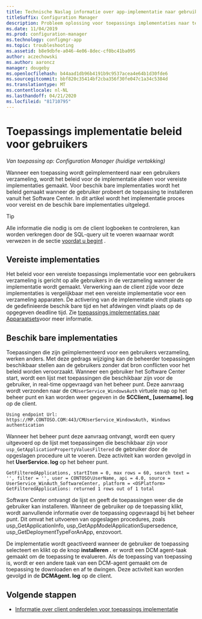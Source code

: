 ```yaml
---
title: Technische Naslag informatie over app-implementatie naar gebruikers
titleSuffix: Configuration Manager
description: Probleem oplossing voor toepassings implementaties naar technische Naslag informatie voor gebruikers over Configuration Manager.
ms.date: 11/04/2019
ms.prod: configuration-manager
ms.technology: configmgr-app
ms.topic: troubleshooting
ms.assetid: b8e9dbfe-a046-4e06-8dec-cf0bc41ba095
author: aczechowski
ms.author: aaroncz
manager: dougeby
ms.openlocfilehash: b44aad1db96b4191b9c9537acea4e64b1d30fde6
ms.sourcegitcommit: bbf820c35414bf2cba356f30fe047c1a34c5384d
ms.translationtype: MT
ms.contentlocale: nl-NL
ms.lasthandoff: 04/21/2020
ms.locfileid: "81710795"
---
```

# <a name="application-deployment-policy-for-users"></a>Toepassings implementatie beleid voor gebruikers

*Van toepassing op: Configuration Manager (huidige vertakking)*

Wanneer een toepassing wordt geïmplementeerd naar een gebruikers verzameling, wordt het beleid voor de implementatie alleen voor vereiste implementaties gemaakt. Voor beschik bare implementaties wordt het beleid gemaakt wanneer de gebruiker probeert de toepassing te installeren vanuit het Software Center. In dit artikel wordt het implementatie proces voor vereist en de beschik bare implementaties uitgelegd.

> [!TIP]
> Alle informatie die nodig is om de client logboeken te controleren, kan worden verkregen door de SQL-query uit te voeren waarnaar wordt verwezen in de sectie [voordat u begint](app-deployment-technical-reference.md#before-you-begin) .

## <a name="required-deployments"></a>Vereiste implementaties

Het beleid voor een vereiste toepassings implementatie voor een gebruikers verzameling is gericht op alle gebruikers in de verzameling wanneer de implementatie wordt gemaakt. Verwerking aan de client zijde voor deze implementaties is vergelijkbaar met een vereiste implementatie voor een verzameling apparaten. De activering van de implementatie vindt plaats op de gedefinieerde beschik bare tijd en het afdwingen vindt plaats op de opgegeven deadline tijd. Zie [toepassings implementaties naar Apparaatsets](device-deployment-technical-reference.md)voor meer informatie.

## <a name="available-deployments"></a>Beschik bare implementaties

Toepassingen die zijn geïmplementeerd voor een gebruikers verzameling, werken anders. Met deze gedrags wijziging kan de beheerder toepassingen beschikbaar stellen aan de gebruikers zonder dat bron conflicten voor het beleid worden veroorzaakt. Wanneer een gebruiker het Software Center start, wordt een lijst met toepassingen die beschikbaar zijn voor de gebruiker, in real-time opgevraagd van het beheer punt. Deze aanvraag wordt verzonden naar de `CMUserService_WindowsAuth` virtuele map op het beheer punt en kan worden weer gegeven in de **SCClient_ [username]. log** op de client.

```text
Using endpoint Url: https://MP.CONTOSO.COM:443/CMUserService_WindowsAuth, Windows authentication
```

Wanneer het beheer punt deze aanvraag ontvangt, wordt een query uitgevoerd op de lijst met toepassingen die beschikbaar zijn voor `usp_GetApplicationPropertyValuesFiltered` de gebruiker door de opgeslagen procedure uit te voeren. Deze activiteit kan worden gevolgd in het **UserService. log** op het beheer punt.

```text
GetFilteredApplications, startItem = 0, max rows = 60, search text = '', filter = '', user = CONTOSO\UserName, api = 4.0, source = UserService_WinAuth_SoftwareCenter, platform = <OSPlatform>
GetFilteredApplications: returned 1 rows out of 1 total
```

Software Center ontvangt de lijst en geeft de toepassingen weer die de gebruiker kan installeren. Wanneer de gebruiker op de toepassing klikt, wordt aanvullende informatie over de toepassing opgevraagd bij het beheer punt. Dit omvat het uitvoeren van opgeslagen procedures, zoals usp_GetApplicationInfo, usp_GetAppModelApplicationSupersedence, usp_GetDeploymentTypeForAnApp, enzovoort.

De implementatie wordt geactiveerd wanneer de gebruiker de toepassing selecteert en klikt op de knop **installeren** . er wordt een DCM agent-taak gemaakt om de toepassing te evalueren. Als de toepassing van toepassing is, wordt er een andere taak van een DCM-agent gemaakt om de toepassing te downloaden en af te dwingen. Deze activiteit kan worden gevolgd in de **DCMAgent. log** op de client.

## <a name="next-steps"></a>Volgende stappen

- [Informatie over client onderdelen voor toepassings implementatie](client-components-technical-reference.md)
